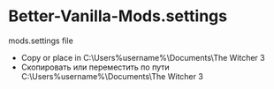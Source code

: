 # Better-Vanilla-Mods.settings
mods.settings file

- Copy or place in C:\Users\%username%\Documents\The Witcher 3
- Скопировать или переместить по пути C:\Users\%username%\Documents\The Witcher 3
